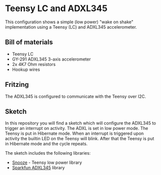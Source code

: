 # Teensy LC and ADXL345
This configuration shows a simple (low power) "wake on shake" implementation using a Teensy (LC) and ADXL345 accelerometer.

## Bill of materials
* Teensy LC
* GY-291 ADXL345 3-axis accelerometer
* 2x 4K7 Ohm resistors
* Hookup wires

## Fritzing
The ADXL345 is configured to communicate with the Teensy over I2C.

## Sketch
In this repository you will find a sketch which will configure the ADXL345 to trigger an interrupt on activity. The ADXL is set in low power mode. The Teensy  is put in Hibernate mode. When an interrupt is triggered upon activity the builtin LED on the Teensy will blink. After that the Teensy is put in Hibernate mode and the cycle repeats.

The sketch includes the following libraries:
* [Snooze](https://github.com/duff2013/Snooze) - Teensy low power library
* [Sparkfun ADXL345](https://github.com/sparkfun/SparkFun_ADXL345_Arduino_Library) library
